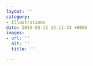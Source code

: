 ```yaml
---
layout: ''
category:
- Illustrations
date: 2019-03-12 12:11:34 +0000
images:
- url: ''
  alt: ''
  title: ''

---
```

